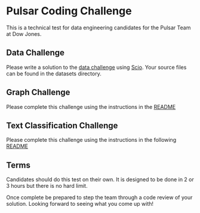 # Pulsar Coding Challenge
This is a technical test for data engineering candidates for the Pulsar Team at Dow Jones.

## Data Challenge
Please write a solution to the [data challenge](challenges/data-challenge/challenge.pdf) using [Scio](https://github.com/spotify/scio). Your source files can be found in the datasets directory.

## Graph Challenge
Please complete this challenge using the instructions in the [README](challenges/graph-challenge/README.md)

## Text Classification Challenge
Please complete this challenge using the instructions in the following [README](challenges/classification-challenge.md) 

## Terms
Candidates should do this test on their own. It is designed to be done in 2 or 3 hours but there is no hard limit.

Once complete be prepared to step the team through a code review of your solution. Looking forward to seeing what you come up with!